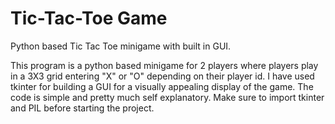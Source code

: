 # Tic-Tac-Toe Game
Python based Tic Tac Toe minigame with built in GUI.

This program is a python based minigame for 2 players where players play in a 3X3 grid entering "X" or "O" depending on their player id. I have used tkinter for building a GUI for a visually appealing display of the game. The code is simple and pretty much self explanatory. Make sure to import tkinter and PIL before starting the project.

